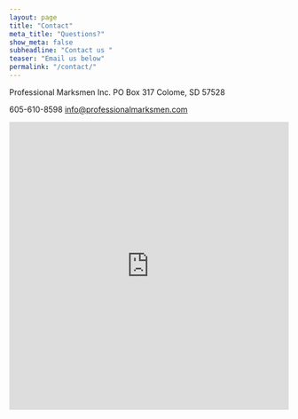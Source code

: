 ```yaml
---
layout: page
title: "Contact"
meta_title: "Questions?"
show_meta: false
subheadline: "Contact us "
teaser: "Email us below"
permalink: "/contact/"
---
```

Professional Marksmen Inc.
PO Box 317
Colome, SD 57528

605-610-8598
info@professionalmarksmen.com

<div class="panel">
<iframe height="519" allowTransparency="true" frameborder="0" scrolling="no" style="width:100%;border:none"  src="https://promarksmen.wufoo.com/embed/z1tpikm510fcxxk/"><a href="https://promarksmen.wufoo.com/forms/z1tpikm510fcxxk/">Fill out my Wufoo form!</a></iframe><div id="wuf-adv" style="font-family:inherit;font-size: small;color:#a7a7a7;text-align:center;display:block;"><span class="notranslate"></span></div></div></iframe>



 [1]: http://www.wufoo.com/
